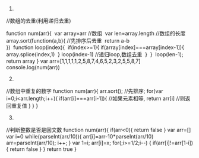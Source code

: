 1.
//数组的去重(利用递归去重)

function num(arr){
​     var array=arr    //数组
​     var len=array.length    //数组的长度
​     array.sort(function(a,b){   //先排序后去重
​           return a-b      
​     })
​     function loop(index){
​           if(index>=1){
​                  if(array[index]===array[index-1]){
​                          array.splice(index,1)
​                   }
​                   loop(index-1)   //递归loop,数组去重
​            }
​      }
​       loop(len-1);
​       return array
}
var arr=[1,1,1,1,1,2,5,8,7,4,6,5,2,3,2,5,5,8,7]
console.log(num(arr))

2.
//数组中重复的数字
function num(arr){
  arr.sort(); //先排序;
  for(var i=0;i<arr.length;i++){
    if(arr[i]===arr[i-1]){ //如果元素相等,
       return arr[i]      //则返回重复值
    }
  }
}

3.
//判断整数是否是回文数
function num(arr){
   if(arr<0){
     return false
   }
   var arr=[]
   var i=0
   while(parseInt(arr/10)){
       arr[i]=arr-10*parseInt(arr/10)
       arr=parseInt(arr/10);
       i++;
   }
   var 1=i;
   arr[i]=x;
   for(;i>=1/2;i--) {
     if(arr[i]!=arr[1-i]){
        return false
     }
   }
   return true
}





